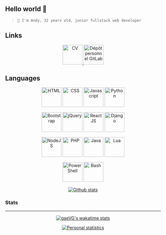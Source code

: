 ## Hello world 👋

> `🧑 I'm Andy, 32 years old, junior fullstack web developer`
## Links
<p align="center">
    <a href="https://cenne.xyz">
        <img
            src="https://stephentaes.net/img/developpeur-web-full-stack.png"
            width="64" height="64"
        alt="CV"
        />
    </a>
    <a href="https://git.cenne.xyz/gaev">
        <img
            src="https://gitlab.com/uploads/-/system/project/avatar/23203100/icon-gitlab.png"
            width="64" height="64"
            alt="Dépôt personnel GitLab"
        />
    </a>
</p>

## Languages

<p align="center">
    <img
        src="https://upload.wikimedia.org/wikipedia/commons/thumb/6/61/HTML5_logo_and_wordmark.svg/1200px-HTML5_logo_and_wordmark.svg.png"
        width="64" height="64"
        alt="HTML"
    />
    <img
        src="https://cdn.iconscout.com/icon/free/png-256/css3-8-1175200.png"
        width="64" height="64"
        alt="CSS"
    />
    <img
        src="https://cdn.iconscout.com/icon/free/png-256/javascript-2038874-1720087.png"
        width="64" height="64"
        alt="Javascript"
    />
    <img
        src="https://onlyweb-formation.com/uploads/mod_logo/programmation_python1.png"
        width="64" height="64"
        alt="Python"
    />
</p>

<p align="center">
    <img    
        src="https://cdn.iconscout.com/icon/free/png-256/bootstrap-7-1175254.png"
        width="64" height="64"
        alt="Bootstrap"
    />
    <img
        src="https://cdn.iconscout.com/icon/free/png-256/jquery-7-1175152.png"
        width="64" height="64"
        alt="jQuery"
    />
    <img
        src="https://files.readme.io/320345b-React_Logo_256x256.png"
        width="64" height="64"
        alt="React JS"
    />
    <img
        src="https://codeahoy.com/assets/images/compare/python-frameworks/django-logo.png"
        width="64" height="64"
        alt="Django"
    />
</p>

<p align="center">
    <img    
        src="https://infoplus.consulting/wp-content/uploads/2018/11/nodejs-300.png"
        width="64" height="64"
        alt="NodeJS"
    />
    <img
        src="https://www.grafics.fr/wp-content/uploads/2015/01/php-copyright-avec-les-annees-01.png"
        width="64" height="64"
        alt="PHP"
    />
    <img    
        src="https://winxptalk.com/wp-content/uploads/2020/10/PROBLEME-AVEC-JAVA-SUR-WINDOWS-10.png"
        width="64" height="64"
        alt="Java"
    />
    <img
        src="https://upload.wikimedia.org/wikipedia/commons/thumb/c/cf/Lua-Logo.svg/1200px-Lua-Logo.svg.png"
        width="64" height="64"
        alt="Lua"
    />
</p>

<p align="center">
    <img
        src="https://devblogs.microsoft.com/powershell/wp-content/uploads/sites/30/2018/09/Powershell_256.png"
        width="64" height="64"
        alt="PowerShell"
    />
    <img
        src="https://repository-images.githubusercontent.com/188429514/9ceb8680-7fb5-11e9-812c-234b6d38879b"
        width="64" height="64"
        alt="Bash"
    />
</p>

<p align="center">
    <a target="_blank" rel="noopener noreferrer" href="https://camo.githubusercontent.com/c1fc43466567c01b73bc5132af38e55d7e7b8b23ae720806048f45e609e66add/68747470733a2f2f6769746875622d726561646d652d73746174732e76657263656c2e6170702f6170692f746f702d6c616e67732f3f757365726e616d653d6761655647267468656d653d7265616374">
        <img src="https://camo.githubusercontent.com/c1fc43466567c01b73bc5132af38e55d7e7b8b23ae720806048f45e609e66add/68747470733a2f2f6769746875622d726561646d652d73746174732e76657263656c2e6170702f6170692f746f702d6c616e67732f3f757365726e616d653d6761655647267468656d653d7265616374" alt="Github stats" data-canonical-src="https://github-readme-stats.vercel.app/api/top-langs/?username=gaeVG&amp;theme=react" style="max-width: 100%;">
    </a>
</p>

### Stats
---
<p align="center">
    <a target="_blank" rel="noopener noreferrer" href="https://camo.githubusercontent.com/fa76474faf7dc4a8ddde64a9076d66ada700dae55f7cb4ef45650fc98b0bea42/68747470733a2f2f6769746875622d726561646d652d73746174732e76657263656c2e6170702f6170692f77616b6174696d653f757365726e616d653d6761657667267468656d653d7265616374">
        <img src="https://camo.githubusercontent.com/fa76474faf7dc4a8ddde64a9076d66ada700dae55f7cb4ef45650fc98b0bea42/68747470733a2f2f6769746875622d726561646d652d73746174732e76657263656c2e6170702f6170692f77616b6174696d653f757365726e616d653d6761657667267468656d653d7265616374" alt="gaeVG's wakatime stats" data-canonical-src="https://github-readme-stats.vercel.app/api/wakatime?username=gaevg&amp;theme=react" style="max-width: 100%;">
    </a>
</p>
<p align="center">
    <a href="https://github.com/anuraghazra/github-readme-stats"><img src="https://camo.githubusercontent.com/84fbb2705b75da36923184a0b89f4fb3c3706793033e1a27cae2a6832d4683d4/68747470733a2f2f6769746875622d726561646d652d73746174732e76657263656c2e6170702f6170693f757365726e616d653d676165564726636f756e745f707269766174653d747275652673686f775f69636f6e733d74727565267468656d653d7265616374" alt="Personal statistics" data-canonical-src="https://github-readme-stats.vercel.app/api?username=gaeVG&amp;count_private=true&amp;show_icons=true&amp;theme=react" style="max-width: 100%;"></a>
</p>
